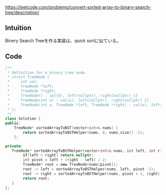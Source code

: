 https://leetcode.com/problems/convert-sorted-array-to-binary-search-tree/description/

## Intuition

Binery Search Treeを作る実装は、quick sortに似ている。

## Code

```cpp
/**
 * Definition for a binary tree node.
 * struct TreeNode {
 *     int val;
 *     TreeNode *left;
 *     TreeNode *right;
 *     TreeNode() : val(0), left(nullptr), right(nullptr) {}
 *     TreeNode(int x) : val(x), left(nullptr), right(nullptr) {}
 *     TreeNode(int x, TreeNode *left, TreeNode *right) : val(x), left(left), right(right) {}
 * };
 */
class Solution {
public:
    TreeNode* sortedArrayToBST(vector<int>& nums) {
        return sortedArrayToBSTHelper(nums, 0, nums.size() -1);
    };

private:
   TreeNode* sortedArrayToBSTHelper(vector<int>& nums, int left, int right) {
        if(left > right) return nullptr;
        int pivot = left + (right - left) / 2;
        TreeNode* root = new TreeNode(nums[pivot]);
        root -> left = sortedArrayToBSTHelper(nums, left, pivot -1);
        root -> right = sortedArrayToBSTHelper(nums, pivot + 1, right);
        return root;
   }
};
```
